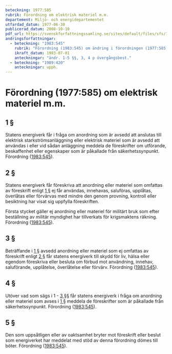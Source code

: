 ```yaml
---
beteckning: 1977:585
rubrik: Förordning om elektrisk materiel m.m.
departement: Miljö- och energidepartementet
utfardad_datum: 1977-06-30
publicerad_datum: 2008-10-10
pdf_url: https://svenskforfattningssamling.se/sites/default/files/sfs/1977-06/SFS1977-585.pdf
andringsforfattningar:
  - beteckning: "1983:545"
    rubrik: "Förordning (1983:545) om ändring i förordningen (1977:585) om elektrisk materiel m.m."
    ikraft_datum: 1983-07-01
    anteckningar: "ändr. 1-5 §§, 3, 4 p övergångsbest."
  - beteckning: "1989:420"
    anteckningar: upph.
---
```


# Förordning (1977:585) om elektrisk materiel m.m.

## 1 §

Statens energiverk får i fråga om anordning som är avsedd att anslutas till elektrisk starkströmsanläggning eller elektrisk materiel som är avsedd att användas i eller vid sådan anläggning meddela de föreskrifter om utförande, beskaffenhet eller egenskaper som är påkallade från säkerhetssynpunkt. Förordning ([1983:545](https://selex.se/eli/sfs/1983/545)).

## 2 §

Statens energiverk får föreskriva att anordning eller materiel som omfattas av föreskrift enligt [1 §](#1) ej får användas, innehavas, saluföras, upplåtas, överlåtas eller förvärvas med mindre den genom provning, kontroll eller besiktning har visat sig uppfylla föreskriften.

Första stycket gäller ej anordning eller materiel för militärt bruk som efter beställning av militär myndighet har tillverkats för krigsmaktens räkning. Förordning ([1983:545](https://selex.se/eli/sfs/1983/545)).

## 3 §

Beträffande i [1 §](#1) avsedd anordning eller materiel som ej omfattas av föreskrift enligt [2 §](#2) får statens energiverk till skydd för liv, hälsa eller egendom föreskriva eller besluta om förbud mot användning, innehav, saluförande, upplåtelse, överlåtelse eller förvärv. Förordning ([1983:545](https://selex.se/eli/sfs/1983/545)).

## 4 §

Utöver vad som sägs i 1 - [3 §](#3)§ får statens energiverk i fråga om anordning eller materiel som avses i [1 §](#1) meddela de föreskrifter som är påkallade från säkerhetssynpunkt. Förordning ([1983:545](https://selex.se/eli/sfs/1983/545)).

## 5 §

Den som uppsåtligen eller av oaktsamhet bryter mot föreskrift eller beslut som energiverket har meddelat med stöd av denna förordning dömes till böter. Förordning ([1983:545](https://selex.se/eli/sfs/1983/545)).